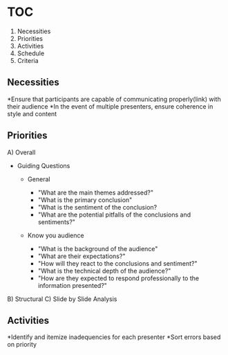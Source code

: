 
# TOC

1. Necessities
2. Priorities
3. Activities
4. Schedule
5. Criteria

## Necessities
*Ensure that participants are capable of communicating properly(link) with their audience 
*In the event of multiple presenters, ensure coherence in style and content 

## Priorities

A) Overall 
  * Guiding Questions 
      - General
        * "What are the main themes addressed?"
        * "What is the primary conclusion"
        * "What is the sentiment of the conclusion?
        * "What are the potential pitfalls of the conclusions and sentiments?"
        
      - Know you audience
        * "What is the background of the audience"
        * "What are their expectations?"
        * "How will they react to the conclusions and sentiment?"
        * "What is the technical depth of the audience?"
        * "How are they expected to respond professionally to the information presented?"    
        
B) Structural 
C) Slide by Slide Analysis

## Activities

*Identify and itemize inadequencies for each presenter
*Sort errors based on priority

##
